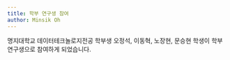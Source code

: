 ```yaml
---
title: 학부 연구생 참여
author: Minsik Oh
---
```


명지대학교 데이터테크놀로지전공 학부생 오정석, 이동혁, 노장현, 문승현 학생이 학부 연구생으로 참여하게 되었습니다.
